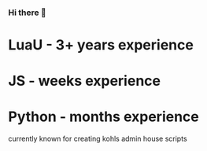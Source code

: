 ### Hi there 👋

# LuaU - 3+ years experience
# JS - weeks experience
# Python - months experience

currently known for creating kohls admin house scripts
